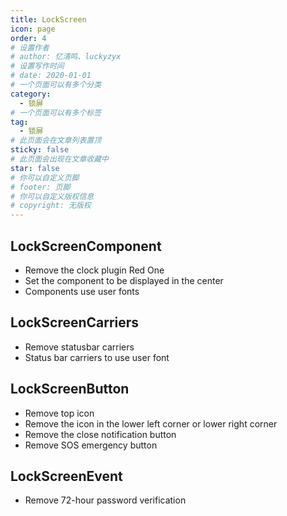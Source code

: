 ```yaml
---
title: LockScreen
icon: page
order: 4
# 设置作者
# author: 忆清鸣、luckyzyx
# 设置写作时间
# date: 2020-01-01
# 一个页面可以有多个分类
category:
  - 锁屏
# 一个页面可以有多个标签
tag:
  - 锁屏
# 此页面会在文章列表置顶
sticky: false
# 此页面会出现在文章收藏中
star: false
# 你可以自定义页脚
# footer: 页脚
# 你可以自定义版权信息
# copyright: 无版权
---
```


## LockScreenComponent

- Remove the clock plugin Red One
- Set the component to be displayed in the center
- Components use user fonts

## LockScreenCarriers

- Remove statusbar carriers
- Status bar carriers to use user font

## LockScreenButton

- Remove top icon
- Remove the icon in the lower left corner or lower right corner
- Remove the close notification button
- Remove SOS emergency button

## LockScreenEvent

- Remove 72-hour password verification

